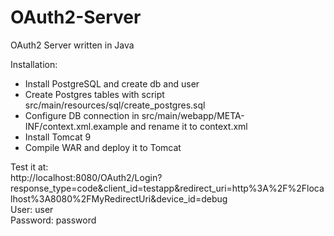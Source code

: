# OAuth2-Server
OAuth2 Server written in Java

Installation:

- Install PostgreSQL and create db and user
- Create Postgres tables with script src/main/resources/sql/create_postgres.sql
- Configure DB connection in src/main/webapp/META-INF/context.xml.example and rename it to context.xml
- Install Tomcat 9
- Compile WAR and deploy it to Tomcat

Test it at:
<br>
http://localhost:8080/OAuth2/Login?response_type=code&client_id=testapp&redirect_uri=http%3A%2F%2Flocalhost%3A8080%2FMyRedirectUri&device_id=debug
<br>
User: user
<br>
Password: password
